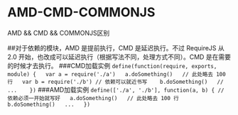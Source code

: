 # AMD-CMD-COMMONJS
AMD &amp;&amp; CMD &amp;&amp; COMMONJS区别

##对于依赖的模块，AMD 是提前执行，CMD 是延迟执行。不过 RequireJS 从 2.0 开始，也改成可以延迟执行（根据写法不同，处理方式不同）。CMD 是在需要的时候才去执行。
###CMD加载实例
`define(function(require, exports, module) {  
var a = require('./a')  
a.doSomething()  
// 此处略去 100 行  
var b = require('./b') // 依赖可以就近书写   
b.doSomething()  
// ...   
})`
###AMD加载实例
`define(['./a', './b'], function(a, b) { // 依赖必须一开始就写好  
a.doSomething()  
// 此处略去 100 行  
b.doSomething()  
...  
}) `
